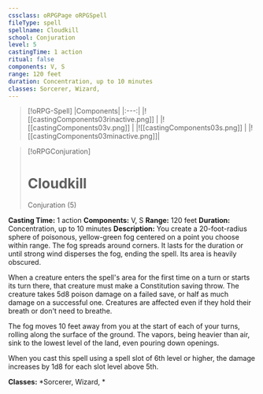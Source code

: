 ```yaml
---
cssclass: oRPGPage oRPGSpell
fileType: spell
spellname: Cloudkill
school: Conjuration
level: 5
castingTime: 1 action
ritual: false
components: V, S
range: 120 feet
duration: Concentration, up to 10 minutes
classes: Sorcerer, Wizard,
---
```

> [!oRPG-Spell]
> |Components|
> |:---:|
> |![[castingComponents03rinactive.png]] |
> |![[castingComponents03v.png]] |
> |![[castingComponents03s.png]] |
> |![[castingComponents03minactive.png]]|

> [!oRPGConjuration]
>#  Cloudkill
> Conjuration  (5)

**Casting Time:** 1 action
**Components:** V, S
**Range:** 120 feet
**Duration:**  Concentration, up to 10 minutes
**Description:**
You create a 20-foot-radius sphere of poisonous, yellow-green fog centered on a point you choose within range. The fog spreads around corners. It lasts for the duration or until strong wind disperses the fog, ending the spell. Its area is heavily obscured.



 When a creature enters the spell's area for the first time on a turn or starts its turn there, that creature must make a Constitution saving throw. The creature takes 5d8 poison damage on a failed save, or half as much damage on a successful one. Creatures are affected even if they hold their breath or don't need to breathe.



 The fog moves 10 feet away from you at the start of each of your turns, rolling along the surface of the ground. The vapors, being heavier than air, sink to the lowest level of the land, even pouring down openings.

When you cast this spell using a spell slot of 6th level or higher, the damage increases by 1d8 for each slot level above 5th.

**Classes:**  *Sorcerer, Wizard, *


